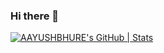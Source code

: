 ### Hi there 👋

<!--
**AAYUSHBHURE/AAYUSHBHURE** is a ✨ _special_ ✨ repository because its `README.md` (this file) appears on your GitHub profile.

Here are some ideas to get you started:

- 🔭 I’m currently working on ...
- 🌱 I’m currently learning ...
- 👯 I’m looking to collaborate on ...
- 🤔 I’m looking for help with ...
- 💬 Ask me about ...
- 📫 How to reach me: ...
- 😄 Pronouns: ...
- ⚡ Fun fact: ...
-->
[![AAYUSHBHURE's GitHub | Stats](https://stats.quine.sh/AAYUSHBHURE/github?theme=dark)](https://quine.sh?utm_source=widgets&utm_campaign=AAYUSHBHURE)
